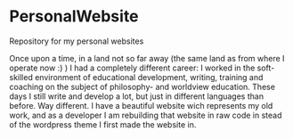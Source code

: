 # PersonalWebsite
Repository for my personal websites 


Once upon a time, in a land not so far away (the same land as from where I operate now :) ) I had a completely different career: I worked in the soft-skilled environment of educational development, writing, training and coaching on the subject of philosophy- and worldview education. These days I still write and develop a lot, but just in different languages than before. Way different. I have a beautiful website wich represents my old work, and as a developer I am rebuilding that website in raw code in stead of the wordpress theme I first made the website in. 
